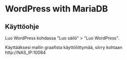 WordPress with MariaDB
=========

## Käyttöohje
Luo WordPress kohdassa "Luo säilö" > "Luo WordPress".

Käyttääksesi mallin graafista käyttöliittymää, siirry kohtaan http://NAS_IP:10084

